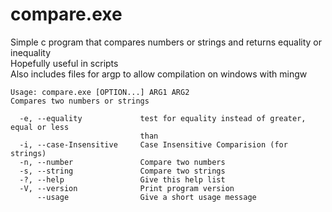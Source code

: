 # compare.exe
Simple c program that compares numbers or strings and returns equality or inequality  
Hopefully useful in scripts  
Also includes files for argp to allow compilation on windows with mingw
```
Usage: compare.exe [OPTION...] ARG1 ARG2
Compares two numbers or strings

  -e, --equality             test for equality instead of greater, equal or less
                             than
  -i, --case-Insensitive     Case Insensitive Comparision (for strings)
  -n, --number               Compare two numbers
  -s, --string               Compare two strings
  -?, --help                 Give this help list
  -V, --version              Print program version
      --usage                Give a short usage message
```
